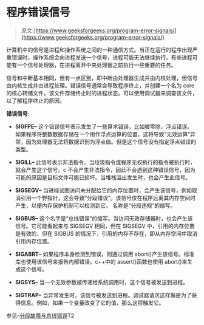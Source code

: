 # 程序错误信号

> 原文:[https://www.geeksforgeeks.org/program-error-signals/](https://www.geeksforgeeks.org/program-error-signals/)

计算机中的信号是进程和操作系统之间的一种通信方式。当正在运行的程序出现严重错误时，操作系统会向进程发送一个信号，进程可能无法继续执行。有些进程可能有一个信号处理器，在进程离开中央处理器之前执行一些重要的任务。

信号和中断基本相同，但有一点区别，即中断由处理器生成并由内核处理，但信号由内核生成并由进程处理。错误信号通常会导致程序终止，并创建一个名为 core 的核心转储文件，该文件存储终止时的进程状态。可以使用调试器来调查该文件，以了解程序终止的原因。

**错误信号:**

*   **SIGFPE–**
    这个错误信号表示发生了一些算术错误，比如被零除，浮点错误。如果程序将整数数据存储在一个用作浮点运算的位置，这将导致“无效运算”异常，因为处理器无法将数据识别为浮点值。但是这个信号没有指定浮点错误的类型。

*   **SIGILL–**
    此信号表示非法指令。当垃圾指令或程序无权执行的指令被执行时，就会产生这个信号。c 不会产生非法指令，因此不会遇到这种错误信号，因为可能的原因是目标文件可能已损坏。当堆栈溢出发生时，也会产生此信号。

*   **SIGSEGV–**
    当进程试图访问未分配给它的内存位置时，会产生该信号，例如取消引用一个野指针，这会导致“分段错误”。该信号仅在程序远离其内存空间时产生，以便内存保护机制可以检测到它。
    名称是“分段违规”的缩写。

*   **SIGBUS–**
    这个名字是“总线错误”的缩写。当访问无效存储器时，也会产生该信号。它可能看起来与 SIGSEGV 相同，但在 SIGSEGV 中，引用的内存位置是有效的，但在 SIGBUS 的情况下，引用的内存不存在，即从内存空间中取消引用内存位置。

*   **SIGABRT–**
    如果程序本身检测到错误，则通过调用 abort()产生该信号。标准库也使用该信号来报告内部错误。c++中的 assert()函数也使用 abort()来生成这个信号。

*   **SIGSYS–**
    当一个无效参数被传递给系统调用时，这个信号被发送到进程。

*   **SIGTRAP–**
    当异常发生时，该信号被发送到进程。调试器请求这样做是为了获得信息。例如，如果一个变量改变了它的值，那么这将触发它。

参见–[分段故障与总线错误](https://www.geeksforgeeks.org/segmentation-fault-sigsegv-vs-bus-error-sigbus/)T2
